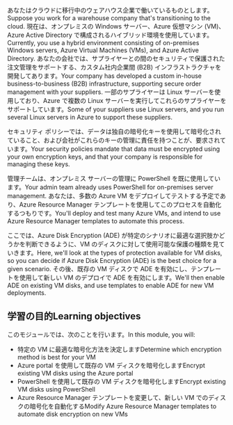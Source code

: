 <span data-ttu-id="eea08-101">あなたはクラウドに移行中のウェアハウス企業で働いているものとします。</span><span class="sxs-lookup"><span data-stu-id="eea08-101">Suppose you work for a warehouse company that's transitioning to the cloud.</span></span> <span data-ttu-id="eea08-102">現在は、オンプレミスの Windows サーバー、Azure 仮想マシン (VM)、Azure Active Directory で構成されるハイブリッド環境を使用しています。</span><span class="sxs-lookup"><span data-stu-id="eea08-102">Currently, you use a hybrid environment consisting of on-premises Windows servers, Azure Virtual Machines (VMs), and Azure Active Directory.</span></span> <span data-ttu-id="eea08-103">あなたの会社では、サプライヤーとの間のセキュリティで保護された注文管理をサポートする、カスタム社内企業間 (B2B) インフラストラクチャを開発してあります。</span><span class="sxs-lookup"><span data-stu-id="eea08-103">Your company has developed a custom in-house business-to-business (B2B) infrastructure, supporting secure order management with your suppliers.</span></span> <span data-ttu-id="eea08-104">一部のサプライヤーは Linux サーバーを使用しており、Azure で複数の Linux サーバーを実行してこれらのサプライヤーをサポートしています。</span><span class="sxs-lookup"><span data-stu-id="eea08-104">Some of your suppliers use Linux servers, and you run several Linux servers in Azure to support these suppliers.</span></span>

<span data-ttu-id="eea08-105">セキュリティ ポリシーでは、データは独自の暗号化キーを使用して暗号化されていること、および会社がこれらのキーの管理に責任を持つことが、要求されています。</span><span class="sxs-lookup"><span data-stu-id="eea08-105">Your security policies mandate that data must be encrypted using your own encryption keys, and that your company is responsible for managing these keys.</span></span>

<span data-ttu-id="eea08-106">管理チームは、オンプレミス サーバーの管理に PowerShell を既に使用しています。</span><span class="sxs-lookup"><span data-stu-id="eea08-106">Your admin team already uses PowerShell for on-premises server management.</span></span> <span data-ttu-id="eea08-107">あなたは、多数の Azure VM をデプロイしてテストする予定であり、Azure Resource Manager テンプレートを使用してこのプロセスを自動化するつもりです。</span><span class="sxs-lookup"><span data-stu-id="eea08-107">You'll deploy and test many Azure VMs, and intend to use Azure Resource Manager templates to automate this process.</span></span>

<span data-ttu-id="eea08-108">ここでは、Azure Disk Encryption (ADE) が特定のシナリオに最適な選択肢かどうかを判断できるように、VM のディスクに対して使用可能な保護の種類を見ていきます。</span><span class="sxs-lookup"><span data-stu-id="eea08-108">Here, we'll look at the types of protection available for VM disks, so you can decide if Azure Disk Encryption (ADE) is the best choice for a given scenario.</span></span> <span data-ttu-id="eea08-109">その後、既存の VM ディスクで ADE を有効にし、テンプレートを使用して新しい VM のデプロイで ADE を有効にします。</span><span class="sxs-lookup"><span data-stu-id="eea08-109">We'll then enable ADE on existing VM disks, and use templates to enable ADE for new VM deployments.</span></span>


## <a name="learning-objectives"></a><span data-ttu-id="eea08-110">学習の目的</span><span class="sxs-lookup"><span data-stu-id="eea08-110">Learning objectives</span></span>

<span data-ttu-id="eea08-111">このモジュールでは、次のことを行います。</span><span class="sxs-lookup"><span data-stu-id="eea08-111">In this module, you will:</span></span>

- <span data-ttu-id="eea08-112">特定の VM に最適な暗号化方法を決定します</span><span class="sxs-lookup"><span data-stu-id="eea08-112">Determine which encryption method is best for your VM</span></span>
- <span data-ttu-id="eea08-113">Azure portal を使用して既存の VM ディスクを暗号化します</span><span class="sxs-lookup"><span data-stu-id="eea08-113">Encrypt existing VM disks using the Azure portal</span></span>
- <span data-ttu-id="eea08-114">PowerShell を使用して既存の VM ディスクを暗号化します</span><span class="sxs-lookup"><span data-stu-id="eea08-114">Encrypt existing VM disks using PowerShell</span></span>
- <span data-ttu-id="eea08-115">Azure Resource Manager テンプレートを変更して、新しい VM でのディスクの暗号化を自動化する</span><span class="sxs-lookup"><span data-stu-id="eea08-115">Modify Azure Resource Manager templates to automate disk encryption on new VMs</span></span>
